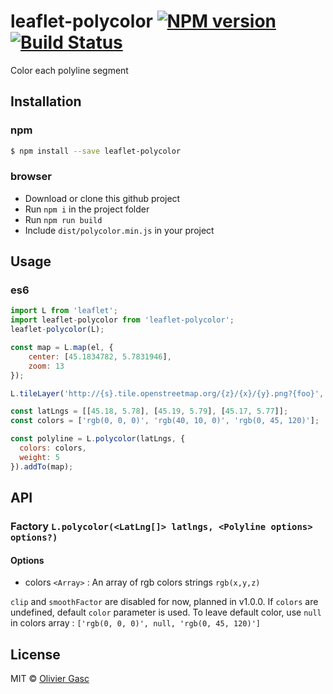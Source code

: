 # leaflet-polycolor [![NPM version](https://badge.fury.io/js/leaflet-polycolor.svg)](https://npmjs.org/package/leaflet-polycolor) [![Build Status](https://travis-ci.org/Oliv/leaflet-polycolor.svg?branch=master)](https://travis-ci.org/Oliv/leaflet-polycolor)

Color each polyline segment

## Installation

### npm

```sh
$ npm install --save leaflet-polycolor
```

### browser

- Download or clone this github project
- Run `npm i` in the project folder
- Run `npm run build`
- Include `dist/polycolor.min.js` in your project

## Usage

### es6

```js
import L from 'leaflet';
import leaflet-polycolor from 'leaflet-polycolor';
leaflet-polycolor(L);

const map = L.map(el, {
    center: [45.1834782, 5.7831946],
    zoom: 13
});

L.tileLayer('http://{s}.tile.openstreetmap.org/{z}/{x}/{y}.png?{foo}', {foo: 'bar'}).addTo(map);

const latLngs = [[45.18, 5.78], [45.19, 5.79], [45.17, 5.77]];
const colors = ['rgb(0, 0, 0)', 'rgb(40, 10, 0)', 'rgb(0, 45, 120)'];

const polyline = L.polycolor(latLngs, {
  colors: colors,
  weight: 5
}).addTo(map);
```

## API

### Factory `L.polycolor(<LatLng[]> latlngs, <Polyline options> options?)`

#### Options
- colors `<Array>` : An array of rgb colors strings `rgb(x,y,z)`

`clip` and `smoothFactor` are disabled for now, planned in v1.0.0.
If `colors` are undefined, default `color` parameter is used.
To leave default color, use `null` in colors array : `['rgb(0, 0, 0)', null, 'rgb(0, 45, 120)']`

## License

MIT © [Olivier Gasc](https://github.com/Oliv)
